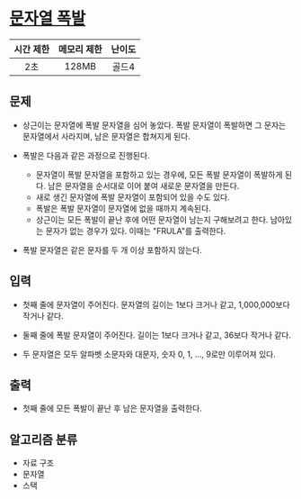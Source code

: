 # [문자열 폭발](https://www.acmicpc.net/problem/9935)

|시간 제한|메모리 제한|난이도|
|:-------:|:---------:|:---:|
|2초|128MB|골드4|

## 문제
- 상근이는 문자열에 폭발 문자열을 심어 놓았다. 폭발 문자열이 폭발하면 그 문자는 문자열에서 사라지며, 남은 문자열은 합쳐지게 된다.

- 폭발은 다음과 같은 과정으로 진행된다.

    - 문자열이 폭발 문자열을 포함하고 있는 경우에, 모든 폭발 문자열이 폭발하게 된다. 남은 문자열을 순서대로 이어 붙여 새로운 문자열을 만든다.
    - 새로 생긴 문자열에 폭발 문자열이 포함되어 있을 수도 있다.
    - 폭발은 폭발 문자열이 문자열에 없을 때까지 계속된다.
    - 상근이는 모든 폭발이 끝난 후에 어떤 문자열이 남는지 구해보려고 한다. 남아있는 문자가 없는 경우가 있다. 이때는 "FRULA"를 출력한다.

- 폭발 문자열은 같은 문자를 두 개 이상 포함하지 않는다.

## 입력
- 첫째 줄에 문자열이 주어진다. 문자열의 길이는 1보다 크거나 같고, 1,000,000보다 작거나 같다.

- 둘째 줄에 폭발 문자열이 주어진다. 길이는 1보다 크거나 같고, 36보다 작거나 같다.

- 두 문자열은 모두 알파벳 소문자와 대문자, 숫자 0, 1, ..., 9로만 이루어져 있다.

## 출력
- 첫째 줄에 모든 폭발이 끝난 후 남은 문자열을 출력한다.

## 알고리즘 분류
- 자료 구조
- 문자열
- 스택